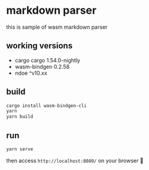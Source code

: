 # markdown parser

this is sample of wasm markdown parser

## working versions

* cargo cargo 1.54.0-nightly
* wasm-bindgen 0.2.58
* ndoe ^v10.xx

## build

```bash
cargo install wasm-bindgen-cli
yarn
yarn build
```

## run

```bash
yarn serve
```

then access `http://localhost:8080/` on your browser 🦀
